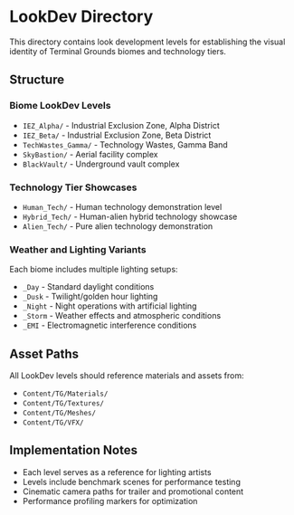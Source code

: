 # LookDev Directory

This directory contains look development levels for establishing the visual identity of Terminal Grounds biomes and technology tiers.

## Structure

### Biome LookDev Levels
- `IEZ_Alpha/` - Industrial Exclusion Zone, Alpha District
- `IEZ_Beta/` - Industrial Exclusion Zone, Beta District  
- `TechWastes_Gamma/` - Technology Wastes, Gamma Band
- `SkyBastion/` - Aerial facility complex
- `BlackVault/` - Underground vault complex

### Technology Tier Showcases
- `Human_Tech/` - Human technology demonstration level
- `Hybrid_Tech/` - Human-alien hybrid technology showcase
- `Alien_Tech/` - Pure alien technology demonstration

### Weather and Lighting Variants
Each biome includes multiple lighting setups:
- `_Day` - Standard daylight conditions
- `_Dusk` - Twilight/golden hour lighting
- `_Night` - Night operations with artificial lighting
- `_Storm` - Weather effects and atmospheric conditions
- `_EMI` - Electromagnetic interference conditions

## Asset Paths
All LookDev levels should reference materials and assets from:
- `Content/TG/Materials/`
- `Content/TG/Textures/`
- `Content/TG/Meshes/`
- `Content/TG/VFX/`

## Implementation Notes
- Each level serves as a reference for lighting artists
- Levels include benchmark scenes for performance testing
- Cinematic camera paths for trailer and promotional content
- Performance profiling markers for optimization